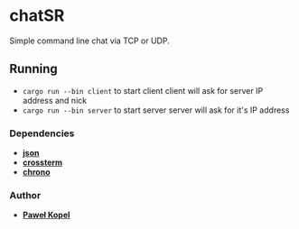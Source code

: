 # chatSR
Simple command line chat via TCP or UDP.


## Running

* `cargo run --bin client` to start client
client will ask for server IP address and nick
* `cargo run --bin server` to start server
server will ask for it's IP address

### Dependencies
* **[json](https://docs.rs/json/0.12.4/json/)**
* **[crossterm](https://docs.rs/crossterm/0.19.0/crossterm/)**
* **[chrono](https://docs.rs/chrono/0.4.19/chrono/)**

### Author

* **[Paweł Kopel](https://github.com/PKopel)**